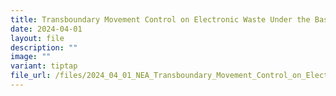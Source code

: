 ```yaml
---
title: Transboundary Movement Control on Electronic Waste Under the Basel Convention
date: 2024-04-01
layout: file
description: ""
image: ""
variant: tiptap
file_url: /files/2024_04_01_NEA_Transboundary_Movement_Control_on_Electronic_Waste_Under_the_Basel_Convention.pdf
---
```

